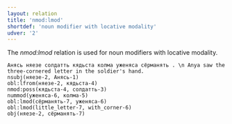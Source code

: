 ```yaml
---
layout: relation
title: 'nmod:lmod'
shortdef: 'noun modifier with locative modality'
udver: '2'
---
```


The _nmod:lmod_ relation is used for noun modifiers with locative modality.

~~~ sdparse
Анясь няезе солдатть кядьста колма уженяса сёрманять . \n Anya saw the three-cornered letter in the soldier's hand.
nsubj(няезе-2, Анясь-1)
obl:lfrom(няезе-2, кядьста-4)
nmod:poss(кядьста-4, солдатть-3)
nummod(уженяса-6, колма-5)
obl:lmod(сёрманять-7, уженяса-6)
obl:lmod(little_letter-7, with_corner-6)
obj(няезе-2, сёрманять-7)
~~~


<!-- Interlanguage links updated Po lis 14 15:35:32 CET 2022 -->
